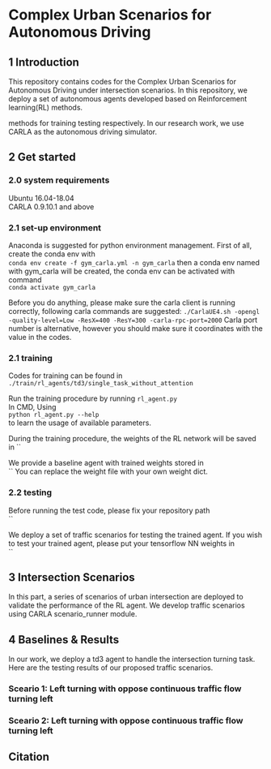 #  Complex Urban Scenarios for Autonomous Driving

## 1 Introduction
This repository contains codes for the Complex Urban Scenarios for Autonomous Driving under intersection scenarios.
In this repository, we deploy a set of autonomous agents developed based on Reinforcement learning(RL) methods.



methods for training testing respectively.
In our research work, we use CARLA as the autonomous driving simulator.


## 2 Get started
### 2.0 system requirements
Ubuntu 16.04-18.04  
CARLA 0.9.10.1 and above


### 2.1 set-up environment
Anaconda is suggested for python environment management. 
First of all, create the conda env with  
`conda env create -f gym_carla.yml -n gym_carla`
then a conda env named with gym_carla will be created, 
the conda env can be activated with command  
`conda activate gym_carla`

Before you do anything, please make sure the carla client is running correctly,
following carla commands are suggested:
`./CarlaUE4.sh -opengl -quality-level=Low -ResX=400 -ResY=300 -carla-rpc-port=2000`
Carla port number is alternative, however you should make sure it coordinates with the value in the codes.


### 2.1 training
Codes for training can be found in 
`./train/rl_agents/td3/single_task_without_attention`

Run the training procedure by running `rl_agent.py`  
In CMD, Using  
`python rl_agent.py --help`  
to learn the usage of available parameters.

During the training procedure, the weights of the RL network will be saved in
``

We provide a baseline agent with trained weights stored in  
`` 
You can replace the weight file with your own weight dict.

### 2.2 testing
Before running the test code, please fix your repository path  
``

We deploy a set of traffic scenarios for testing the trained agent.
If you wish to test your trained agent, please put your tensorflow NN weights in   
``


## 3 Intersection Scenarios
In this part, a series of scenarios of urban intersection are deployed to validate the
performance of the RL agent.
We develop traffic scenarios using CARLA scenario_runner module.

## 4 Baselines & Results 
In our work, we deploy a td3 agent to handle the intersection turning task.
Here are the testing results of our proposed traffic scenarios.

### Sceario 1: Left turning with oppose continuous traffic flow turning left


### Sceario 2: Left turning with oppose continuous traffic flow turning left


## Citation

[comment]: <> (@misc{lia_corrales_2015_15991,)

[comment]: <> (    author       = {Lia Corrales},)

[comment]: <> (    title        = {{dust: Calculate the intensity of dust scattering halos in the X-ray}},)

[comment]: <> (    month        = mar,)

[comment]: <> (    year         = 2015,)

[comment]: <> (    doi          = {10.5281/zenodo.15991},)

[comment]: <> (    version      = {1.0},)

[comment]: <> (    publisher    = {Zenodo},)

[comment]: <> (    url          = {https://doi.org/10.5281/zenodo.15991})

[comment]: <> (    })

